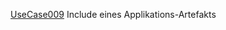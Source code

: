 [UseCase009](https://github.com/DomainDrivenArchitecture/ddaRequirement/blob/master/en/requirements/UseCase009.md)  Include eines Applikations-Artefakts